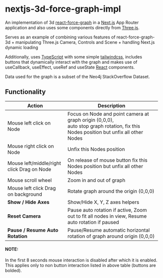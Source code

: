 nextjs-3d-force-graph-impl
==========================

An implementation of 3d [react-force-graph](https://github.com/vasturiano/react-force-graph) in a [Next.js](https://github.com/vercel/next.js) App Router application and also uses some components directly from [Three.js](https://github.com/mrdoob/three.js).

Serves as an example of combining various features of react-force-graph-3d + manipulating Three.js Camera, Controls and Scene + handling Next.js dynamic loading  

Additionally, uses [TypeScript](https://github.com/microsoft/TypeScript) with some simple [tailwindcss](https://github.com/tailwindlabs/tailwindcss), includes buttons that dynamically interact with the graph and makes use of useCallback, useEffect, useRef and useState [React](https://github.com/facebook/react) components.

Data used for the graph is a subset of the Neo4j StackOverflow Dataset.

## Functionality

| Action                                     | Description                                                                                                                             |
|--------------------------------------------|-----------------------------------------------------------------------------------------------------------------------------------------|
| Mouse left click on Node                   | Focus on Node and point camera at graph origin (0,0,0), <br>auto stop graph rotation, fix this Nodes position but unfix all other Nodes |
| Mouse right click on Node                  | Unfix this Nodes position                                                                                                               |
| Mouse left/middle/right click Drag on Node | On release of mouse button fix this Nodes position but unfix all other Nodes                                                            |
| Mouse scroll wheel                         | Zoom in and out of graph                                                                                                                |
| Mouse left click Drag on background        | Rotate graph around the origin (0,0,0)                                                                                                  |
| **Show / Hide Axes**                       | Show/Hide X, Y, Z axes helpers                                                                                                          |
| **Reset Camera**                           | Pause auto rotation if active, Zoom out to fit all nodes in view, Resume auto rotation if paused                                        |
| **Pause / Resume Auto Rotation**           | Pause/Resume automatic horizontal rotation of graph around origin (0,0,0)                                                               |             


#### NOTE:
In the first 8 seconds mouse interaction is disabled after which it is enabled. <br>This applies only to non button interaction listed in above table (buttons are bolded).   
